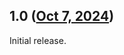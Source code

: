 ## 1.0 ([Oct 7, 2024](https://github.com/ramensoftware/windhawk-mods/blob/bf56fb745178ebecf2476f56ab57e0ab98c034f4/mods/taskbar-thumbnails.wh.cpp))

Initial release.
